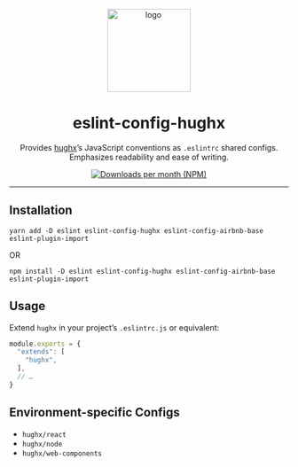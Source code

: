<p align="center"><img src="https://raw.githubusercontent.com/hguiney/eslint-config-hughx/master/eslint-config-hughx.svg?sanitize=true" width="150" alt="logo" /></p>

<h1 align="center">eslint-config-hughx</h1>

<p align="center">Provides <a href="https://hughx.com">hughx</a>’s JavaScript conventions as <code>.eslintrc</code> shared configs. Emphasizes readability and ease of writing.</p>

<p align="center"><a href="https://www.npmjs.com/package/eslint-config-hughx"><img src="https://img.shields.io/npm/dm/eslint-config-hughx.svg" alt="Downloads per month (NPM)"></a></p>

---

## Installation

```shell
yarn add -D eslint eslint-config-hughx eslint-config-airbnb-base eslint-plugin-import
```
OR
```shell
npm install -D eslint eslint-config-hughx eslint-config-airbnb-base eslint-plugin-import
```

## Usage

Extend `hughx` in your project’s `.eslintrc.js` or equivalent:

```js
module.exports = {
  "extends": [
    "hughx",
  ],
  // …
}
```

## Environment-specific Configs

- `hughx/react`
- `hughx/node`
- `hughx/web-components`
